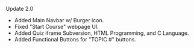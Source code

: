 Update 2.0
- Added Main Navbar w/ Burger icon.
- Fixed "Start Course" webpage UI.
- Added Quiz iframe Subversion, HTML Programming, and C Language.
- Added Functional Buttons for "TOPIC #" buttons.
